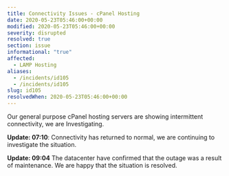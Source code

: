 ```yaml
---
title: Connectivity Issues - cPanel Hosting
date: 2020-05-23T05:46:00+00:00
modified: 2020-05-23T05:46:00+00:00
severity: disrupted
resolved: true
section: issue
informational: "true"
affected:
  - LAMP Hosting
aliases:
  - /incidents/id105
  - /incidents/id105
slug: id105
resolvedWhen: 2020-05-23T05:46:00+00:00
---
```


Our general purpose cPanel hosting servers are showing intermittent connectivity, we are Investigating.

**Update: 07:10**: Connectivity has returned to normal, we are continuing to investigate the situation.

**Update: 09:04** The datacenter have confirmed that the outage was a result of maintenance. We are happy that the situation is resolved.

